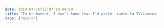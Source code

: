 ```yaml
---
date: 2019-04-16T12:07:19-04:00
title: "To be honest, I don’t know that I’d prefer radio to TV/cinema in *every* instance, but I believe firmly that it’s more about how you use a medium than it is about what medium you use. Dangerous to think one is inherently better than another."
tags: ["micro"]
---
```

